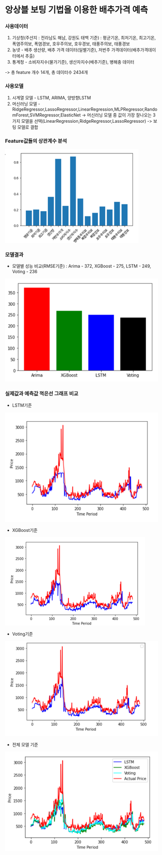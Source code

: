 # 앙상블 보팅 기법을 이용한 배추가격 예측

### 사용데이터

1. 기상청(주산지 : 전라남도 해남, 강원도 태백 기준) : 평균기온, 최저기온, 최고기온, 폭염주의보, 폭염경보, 호우주의보, 호우경보, 태풍주의보, 태풍경보
2. 농넷 - 배추 생산량, 배추 가격 데이터(일별기준), 저번주 가격데이터(배추가격데이터에서 추출)
3. 통계청 - 소비자지수(물가기준), 생산자지수(배추기준), 병해충 데이터

-> 총 feature 개수 14개, 총 데이터수 2434개


### 사용모델

1. 시계열 모델 - LSTM, ARIMA, 양방향LSTM
2. 머신러닝 모델 - RidgeRegressor,LassoRegressor,LinearRegression,MLPRegressor,RandomForest,SVMRegressor,ElasticNet
-> 머신러닝 모델 중 값이 가장 잘나오는 3가지 모델을 선택(LinearRegression,RidgeRegressor,LassoRegressor) -> 보팅 모델로 결합

### Feature값들의 상관계수 분석

![상관계수분석](image/corr.png)

### 모델결과

- 모델별 성능 비교(RMSE기준) : Arima - 372, XGBoost - 275, LSTM - 249, Voting - 236

![모델결과값](image/model.png)

### 실제값과 예측값 꺽은선 그래프 비교


- LSTM기준

![모델결과값](image/LSTM.png)

- XGBoost기준

![모델결과값](image/XGBoost.png)

- Voting기준

![모델결과값](image/Voting.png)

- 전체 모델 기준

![모델결과값](image/All.png)
